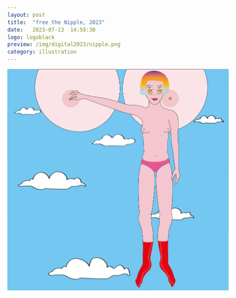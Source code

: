 ```yaml
---
layout: post
title:  "free the Nipple, 2023"
date:   2023-07-13  14:59:30
logo: logoblack
preview: /img/digital2023/nipple.png
category: illustration
---
```


![christine lagarde](/img/digital2023/nipple.png) 


